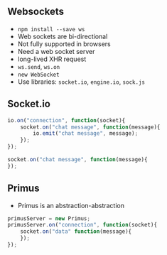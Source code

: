 ## Websockets

* `npm install --save ws`
* Web sockets are bi-directional
* Not fully supported in browsers
* Need a web socket server
* long-lived XHR request
* `ws.send`, `ws.on`
* `new WebSocket`
* Use libraries: `socket.io`, `engine.io`, `sock.js`

## Socket.io

```js
io.on("connection", function(socket){
    socket.on("chat message", function(message){
        io.emit("chat message", message);
    });
});

socket.on("chat message", function(message){
});
```

## Primus

* Primus is an abstraction-abstraction

```js
primusServer = new Primus;
primusServer.on("connection", function(socket){
    socket.on("data" function(message){
    });
});
```

